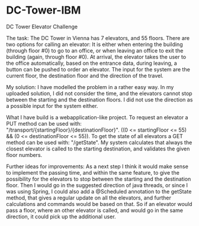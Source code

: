 # DC-Tower-IBM
DC Tower Elevator Challenge

The task:
The DC Tower in Vienna has 7 elevators, and 55 floors.
There are two options for calling an elevator:
It is either when entering the building (through floor #0) to go to an office,
or when leaving an office to exit the building (again, through floor #0).
At arrival, the elevator takes the user to the office automatically, based on the entrance data,
during leaving, a button can be pushed to order an elevator.
The input for the system are the current floor, the destination floor and the direction of the travel.

My solution:
I have modelled the problem in a rather easy way.
In my uploaded solution, I did not consider the time,
and the elevators cannot stop between the starting and the destination floors.
I did not use the direction as a possible input for the system either.

What I have build is a webapplication-like project.
To request an elevator a PUT method can be used with: "/transport/{startingFloor}/{destinationFloor}". ((0 <= startingFloor <= 55) && (0 <= destinationFloor <= 55)).
To get the state of all elevators a GET method can be used with: "/getState".
My system calculates that always the closest elevator is called to the starting destination,
and validates the given floor numbers.

Further ideas for improvements:
As a next step I think it would make sense to implement the passing time, and within the same feature, to give the possibility for the elevators to stop between the starting and the destination floor. Then I would go in the suggested direction of java threads, or since I was using Spring, I could also add a @Scheduled annotation to the getState method, that gives a regular update on all the elevators, and further calculations and commands would be based on that. So if an elevator would pass a floor, where an other elevator is called, and would go in the same direction, it could pick up the additional user.

